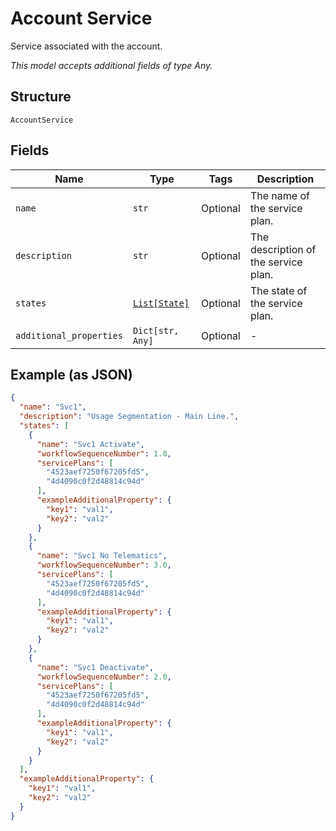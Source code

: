 
# Account Service

Service associated with the account.

*This model accepts additional fields of type Any.*

## Structure

`AccountService`

## Fields

| Name | Type | Tags | Description |
|  --- | --- | --- | --- |
| `name` | `str` | Optional | The name of the service plan. |
| `description` | `str` | Optional | The description of the service plan. |
| `states` | [`List[State]`](../../doc/models/state.md) | Optional | The state of the service plan. |
| `additional_properties` | `Dict[str, Any]` | Optional | - |

## Example (as JSON)

```json
{
  "name": "Svc1",
  "description": "Usage Segmentation - Main Line.",
  "states": [
    {
      "name": "Svc1 Activate",
      "workflowSequenceNumber": 1.0,
      "servicePlans": [
        "4523aef7250f67205fd5",
        "4d4090c0f2d48814c94d"
      ],
      "exampleAdditionalProperty": {
        "key1": "val1",
        "key2": "val2"
      }
    },
    {
      "name": "Svc1 No Telematics",
      "workflowSequenceNumber": 3.0,
      "servicePlans": [
        "4523aef7250f67205fd5",
        "4d4090c0f2d48814c94d"
      ],
      "exampleAdditionalProperty": {
        "key1": "val1",
        "key2": "val2"
      }
    },
    {
      "name": "Svc1 Deactivate",
      "workflowSequenceNumber": 2.0,
      "servicePlans": [
        "4523aef7250f67205fd5",
        "4d4090c0f2d48814c94d"
      ],
      "exampleAdditionalProperty": {
        "key1": "val1",
        "key2": "val2"
      }
    }
  ],
  "exampleAdditionalProperty": {
    "key1": "val1",
    "key2": "val2"
  }
}
```

